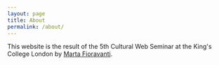 ```yaml
---
layout: page
title: About
permalink: /about/
---
```


This website is the result of the 5th Cultural Web Seminar at the King's College London by <a href='https://github.com/Sblbl'>Marta Fioravanti</a>.